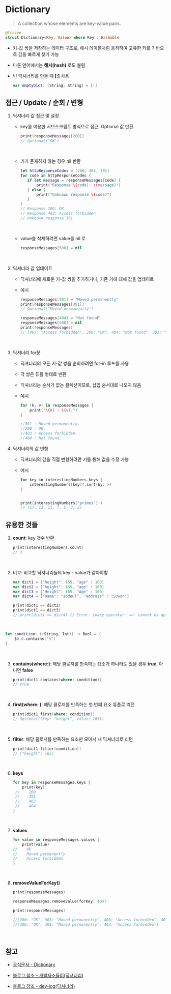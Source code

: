 # Dictionary

> A collection whose elements are key-value pairs.

```swift
@frozen
struct Dictionary<Key, Value> where Key : Hashable
```

- 키-값 쌍을 저장하는 데이터 구조로, 해시 테이블처럼 동작하여 고유한 키를 기반으로 값을 빠르게 찾기 가능
  <br/>

- 다른 언어에서는 **해시(hash)** 로도 불림
  <br/>

- 빈 딕셔너리를 만들 때 **[:]** 사용
  ```swift
  var emptyDict: [String: String] = [:]
  ```

## 접근 / Update / 순회 / 변형

1. 딕셔너리 값 접근 및 설정

   - key를 이용한 서브스크립트 방식으로 접근, Optional 값 반환
     ```swift
     print(responseMessages[200])
     // Optional("OK")
     ```

   <br/>

   - 키가 존재하지 않는 경우 nil 반환

     ```swift
     let httpResponseCodes = [200, 403, 301]
     for code in httpResponseCodes {
        if let message = responseMessages[code] {
            print("Response \(code): \(message)")
        } else {
            print("Unknown response \(code)")
        }
     }
     // Response 200: OK
     // Response 403: Access forbidden
     // Unknown response 301
     ```

    <br/>

   - value를 삭제하려면 value를 nil 로

     ```swift
     responseMessages[500] = nil
     ```

      <br/>

2. 딕셔너리 값 업데이트

   - 딕셔너리에 새로운 키-값 쌍을 추가하거나, 기존 키에 대해 값을 업데이트
     <br/>

   - 예시

     ```swift
     responseMessages[301] = "Moved permanently"
     print(responseMessages[301])
     // Optional("Moved permanently")

     responseMessages[404] = "Not found"
     responseMessages[500] = nil
     print(responseMessages)
     // [403: "Access forbidden", 200: "OK", 404: "Not found", 301: "Moved permanently"]
     ```

<br/>

3. 딕셔너리 for문

   - 딕셔너리의 모든 키-값 쌍을 순회하려면 for-in 루프를 사용
     <br/>

   - 각 쌍은 튜플 형태로 반환
     <br/>

   - 딕셔너리는 순서가 없는 컬렉션이므로, 삽입 순서대로 나오지 않음
     <br/>

   - 예시

     ```swift
     for (k, v) in responseMessages {
         print("\(k) : \(v).")
     }

     //301 : Moved permanently.
     //200 : OK.
     //403 : Access forbidden.
     //404 : Not found.
     ```

4. 딕셔너리의 값 변형

   - 딕셔너리의 값을 직접 변형하려면 키를 통해 값을 수정 가능
     <br/>

   - 예시

     ```swift
     for key in interestingNumbers.keys {
         interestingNumbers[key]?.sort(by: >)
     }


     print(interestingNumbers["primes"]!)
     // [17, 13, 11, 7, 5, 3, 2]
     ```

## 유용한 것들

1. **count**: key 갯수 반환

   ```swift
   print(interestingNumbers.count)
   // 3
   ```

   <br/>

2. 비교: 비교할 딕셔너리들의 key - value가 같아야함

   ```swift
   var dict1 = ["height": 165, "age" : 100]
   var dict2 = ["height": 165, "age" : 100]
   var dict3 = ["Height": 165, "Age" : 100]
   var dict4 = ["name": "sodeul", "address" : "Suwon"]

   print(dict1 == dict2)
   print(dict1 == dict3)
   // print(dict1 == dict4) // Error: inary operator '==' cannot be applied to operands of type '[String : Int]' and '[String : String]'
   ```

   <br/>

```swift
let condition: ((String, Int)) -> Bool = {
    $0.0.contains("h")
}
```

   <br/>

3. **contains(where:)**: 해당 클로저를 만족하는 요소가 하나라도 있을 경우 **true**, 아니면 **false**

   ```swift
   print(dict1.contains(where: condition))
   // true
   ```

   <br/>

4. **first(where: )**: 해당 클로저를 만족하는 첫 번쨰 요소 튜플로 리턴

   ```swift
   print(dict1.first(where: condition))
   // Optional((key: "height", value: 165))
   ```

   <br/>

5. **filter**: 해당 클로저를 만족하는 요소만 모아서 새 딕셔너리로 리턴

   ```swift
   print(dict1.filter(condition))
   // ["height": 165]
   ```

   <br/>

6. **keys**

   ```swift
   for key in responseMessages.keys {
       print(key)
    //    200
    //    301
    //    403
    //    404
   }
   ```

   <br/>

7. **values**

   ```swift
   for value in responseMessages.values {
       print(value)
   //    Ok
   //    Moved permanently
   //    Access forbidden
   }
   ```

   <br/>

8. **removeValueForKey()**

   ```swift
   print(responseMessages)

   responseMessages.removeValue(forKey: 404)

   print(responseMessages)

   //[200: "OK", 301: "Moved permanently", 403: "Access forbidden", 404: "Not found"]
   //[200: "OK", 301: "Moved permanently", 403: "Access forbidden"]
   ```

   <br/>

## 참고

- [공식문서 - Dictionary](https://developer.apple.com/documentation/swift/dictionary)

- [블로그 참조 - 개발자소들이(딕셔너리)](https://babbab2.tistory.com/113)

- [블로그 참조 - dev-log(딕셔너리)](https://dev-dmsgk.tistory.com/19)
